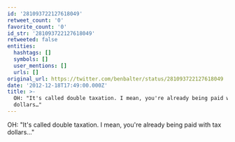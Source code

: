 ```yaml
---
id: '281093722127618049'
retweet_count: '0'
favorite_count: '0'
id_str: '281093722127618049'
retweeted: false
entities:
  hashtags: []
  symbols: []
  user_mentions: []
  urls: []
original_url: https://twitter.com/benbalter/status/281093722127618049
date: '2012-12-18T17:49:00.000Z'
title: >-
  OH: "It's called double taxation. I mean, you're already being paid with tax
  dollars…"
---
```


OH: "It's called double taxation. I mean, you're already being paid with tax dollars…"